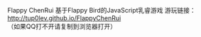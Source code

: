 Flappy ChenRui
基于Flappy Bird的JavaScript乳睿游戏
游玩链接： http://tup0lev.github.io/FlappyChenRui （如果QQ打不开请复制到浏览器打开）
